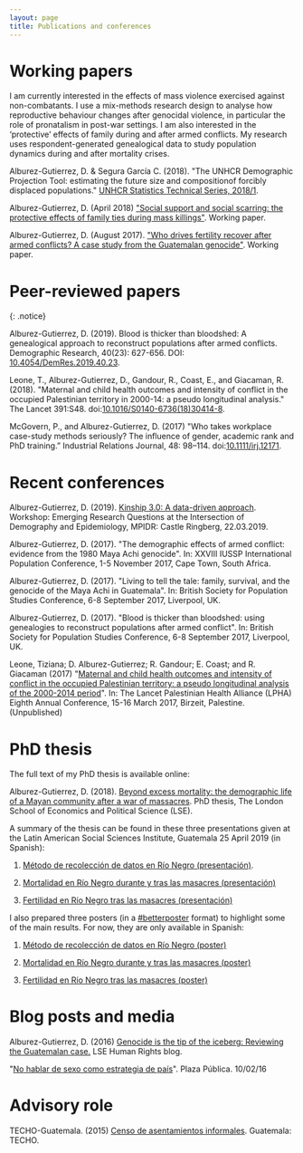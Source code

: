```yaml
---
layout: page
title: Publications and conferences
---
```


#  Working papers

I am currently interested in the effects of mass violence exercised against non-combatants. I use a mix-methods research design to analyse how reproductive behaviour changes after genocidal violence, in particular the role of pronatalism in post-war settings. I am also interested in the ‘protective’ effects of family during and after armed conflicts. My research uses respondent-generated genealogical data to study population dynamics during and after mortality crises.

Alburez-Gutierrez, D. & Segura García C. (2018). "The UNHCR Demographic Projection Tool: estimating the future size and compositionof forcibly displaced populations." [UNHCR Statistics Technical Series, 2018/1](http://www.unhcr.org/en-au/5ae9ee747.pdf).

Alburez-Gutierrez, D. (April 2018) ["Social support and social scarring: the protective effects of family ties during mass killings"](pdf/SUDA18_Alburez.pdf). Working paper.

Alburez-Gutierrez, D. (August 2017). ["Who drives fertility recover after armed conflicts? A case study from the Guatemalan genocide"](pdf/IUSSP17_demographic_effects_conflict_alburez.pdf). Working paper.

# Peer-reviewed papers

{: .notice}

Alburez-Gutierrez, D. (2019). Blood is thicker than bloodshed: A genealogical approach to reconstruct populations after armed conflicts. Demographic Research, 40(23): 627-656. DOI: [10.4054/DemRes.2019.40.23](https://www.demographic-research.org/volumes/vol40/23/).

Leone, T., Alburez-Gutierrez, D., Gandour, R., Coast, E., and Giacaman, R. (2018). "Maternal and child health outcomes and intensity of conflict in the occupied Palestinian territory in 2000-14: a pseudo longitudinal analysis." The Lancet 391:S48. doi:[10.1016/S0140-6736(18)30414-8](https://doi.org/10.1016/S0140-6736(18)30414-8).

McGovern, P., and Alburez-Gutierrez, D. (2017) "Who takes workplace case-study methods seriously? The influence of gender, academic rank and PhD training.”  Industrial Relations Journal, 48: 98–114. doi:[10.1111/irj.12171](http://onlinelibrary.wiley.com/doi/10.1111/irj.12171/full).

# Recent conferences

Alburez-Gutierrez, D. (2019). [Kinship 3.0: A data-driven approach](pdf/alburez_kinship_3.0.pdf). Workshop: Emerging Research Questions at the Intersection of Demography and Epidemiology, MPIDR: Castle Ringberg, 22.03.2019. 

Alburez-Gutierrez, D. (2017). "The demographic effects of armed conflict: evidence from the 1980 Maya Achi genocide". In: XXVIII IUSSP International Population Conference, 1-5 November 2017, Cape Town, South Africa.

Alburez-Gutierrez, D. (2017). "Living to tell the tale: family, survival, and the genocide of the Maya Achi in Guatemala". In: British Society for Population Studies Conference, 6-8 September 2017, Liverpool, UK.

Alburez-Gutierrez, D. (2017). "Blood is thicker than bloodshed: using genealogies to reconstruct populations after armed conflict". In: British Society for Population Studies Conference, 6-8 September 2017, Liverpool, UK. 

Leone, Tiziana; D. Alburez-Gutierrez; R. Gandour; E. Coast; and R. Giacaman (2017) "[Maternal and child health outcomes and intensity of conflict in the occupied Palestinian territory: a pseudo longitudinal analysis of the 2000-2014 period](http://eprints.lse.ac.uk/69993/)". In: The Lancet Palestinian Health Alliance (LPHA) Eighth Annual Conference, 15-16 March 2017, Birzeit, Palestine. (Unpublished) 

# PhD thesis

The full text of my PhD thesis is available online:

Alburez-Gutierrez, D. (2018). [Beyond excess mortality: the demographic life of a Mayan community after a war of massacres](http://etheses.lse.ac.uk/3872/). PhD thesis, The London School of Economics and Political Science (LSE). 

A summary of the thesis can be found in these three presentations given at the Latin American Social Sciences Institute, Guatemala 25 April 2019 (in Spanish):

   1. [Método de recolección de datos en Río Negro (presentación)](pdf/1_alburez_metodos_FLACSO.pdf). 

   2. [Mortalidad en Río Negro durante y tras las masacres (presentación)](pdf/2_alburez_mortalidad_FLACSO.pdf)

   3. [Fertilidad en Río Negro tras las masacres (presentación)](pdf/3_alburez_fecundidad_FLACSO.pdf)

I also prepared three posters (in a [#betterposter](https://twitter.com/hashtag/BetterPoster?src=hash) format) to highlight some of the main results. For now, they are only available in Spanish:

   1. [Método de recolección de datos en Río Negro (poster)](pdf/1._poster_metodo_alburez.pdf)

   2. [Mortalidad en Río Negro durante y tras las masacres (poster)](pdf/2.poster_mortalidad_alburez.pdf)

   3. [Fertilidad en Río Negro tras las masacres (poster)](pdf/3.poster_fertilidad_alburez.pdf)

# Blog posts and media

Alburez-Gutierrez, D. (2016) [Genocide is the tip of the iceberg: Reviewing the Guatemalan case.](http://blogs.lse.ac.uk/humanrights/2016/02/18/genocide-is-the-tip-of-the-iceberg-reviewing-the-guatemalan-case/) LSE Human Rights blog.

"[No hablar de sexo como estrategia de país](https://www.plazapublica.com.gt/content/no-hablar-de-sexo-como-estrategia-de-pais)". Plaza Pública. 10/02/16

# Advisory role

TECHO-Guatemala. (2015) [Censo de asentamientos informales](https://drive.google.com/file/d/0B1-hHd84EQSOWUd1SE1qeTFUcEk/view?usp=sharing). Guatemala: TECHO.